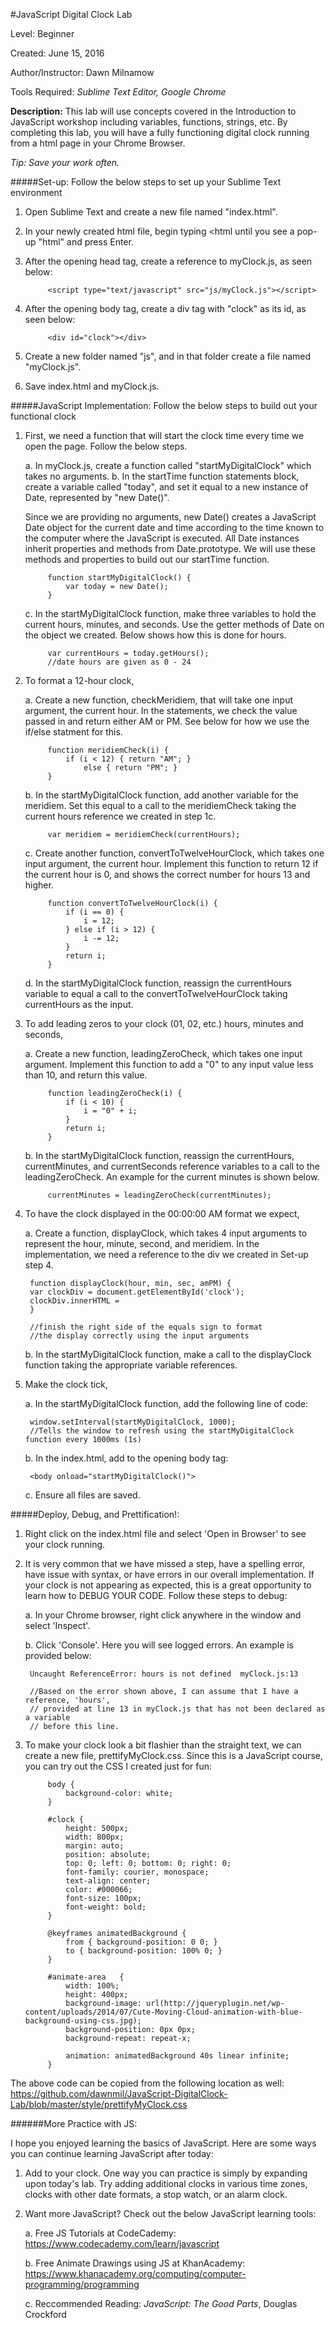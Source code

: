 #JavaScript Digital Clock Lab

Level: Beginner

Created: June 15, 2016

Author/Instructor: Dawn Milnamow


Tools Required: *Sublime Text Editor, Google Chrome*


**Description:** This lab will use concepts covered in the Introduction to JavaScript workshop including variables, functions, strings, etc. By completing this lab, you will have a fully functioning digital clock running from a html page in your Chrome Browser. 

*Tip: Save your work often.*


#####Set-up:  Follow the below steps to set up your Sublime Text environment

1. Open Sublime Text and create a new file named "index.html".

2. In your newly created html file, begin typing <html until you see a pop-up "html" and press Enter.

3. After the opening head tag, create a reference to myClock.js, as seen below:
	
			<script type="text/javascript" src="js/myClock.js"></script>

4. After the opening body tag, create a div tag with "clock" as its id, as seen below:

			<div id="clock"></div>

5. Create a new folder named "js", and in that folder create a file named "myClock.js".

6. Save index.html and myClock.js.


#####JavaScript Implementation:  Follow the below steps to build out your functional clock

1. First, we need a function that will start the clock time every time we open the page. Follow the below steps.

	a. In myClock.js, create a function called "startMyDigitalClock" which takes no arguments. 
	b. In the startTime function statements block, create a variable called "today", and set it equal to a new instance of Date, represented by "new Date()".

	Since we are providing no arguments, new Date() creates a JavaScript Date object for the current date and time according to the time known to the computer where the JavaScript is executed. All Date instances inherit properties and methods from Date.prototype. We will use these methods and properties to build out our startTime function.

			function startMyDigitalClock() {
				var today = new Date(); 
			}

	c. In the startMyDigitalClock function, make three variables to hold the current hours, minutes, and seconds. Use the getter methods of Date on the object we created. Below shows how this is done for hours.

			var currentHours = today.getHours();  
			//date hours are given as 0 - 24


2. To format a 12-hour clock,

	a. Create a new function, checkMeridiem, that will take one input argument, the current hour. In the statements, we check the value passed in and return either AM or PM. See below for how we use the if/else statment for this.

			function meridiemCheck(i) {
				if (i < 12) { return "AM"; }
					else { return "PM"; }
			}

	b.  In the startMyDigitalClock function, add another variable for the meridiem. Set this equal to a call to the meridiemCheck taking the current hours reference we created in step 1c.

			var meridiem = meridiemCheck(currentHours);

	c. Create another function, convertToTwelveHourClock, which takes one input argument, the current hour. Implement this function to return 12 if the current hour is 0, and shows the correct number for hours 13 and higher.

			function convertToTwelveHourClock(i) {
				if (i == 0) {
					i = 12;
				} else if (i > 12) {
					i -= 12;
				}
				return i;
			}

	d. In the startMyDigitalClock function, reassign the currentHours variable to equal a call to the convertToTwelveHourClock taking currentHours as the input.

3. To add leading zeros to your clock (01, 02, etc.) hours, minutes and seconds,
	
	a. Create a new function, leadingZeroCheck, which takes one input argument. Implement this function to add a "0" to any input value less than 10, and return this value.

			function leadingZeroCheck(i) {
				if (i < 10) {
					i = "0" + i;
				}
				return i;
			}

	b. In the startMyDigitalClock function, reassign the currentHours, currentMinutes, and currentSeconds reference variables to a call to the leadingZeroCheck. An example for the current minutes is shown below.

			currentMinutes = leadingZeroCheck(currentMinutes);

4. To have the clock displayed in the 00:00:00 AM format we expect,

	a. Create a function, displayClock, which takes 4 input arguments to represent the hour, minute, second, and meridiem.
	In the implementation, we need a reference to the div we created in Set-up step 4.

		function displayClock(hour, min, sec, amPM) {
		var clockDiv = document.getElementById('clock');
		clockDiv.innerHTML = 
		}

		//finish the right side of the equals sign to format 
		//the display correctly using the input arguments

	b. In the startMyDigitalClock function, make a call to the displayClock function taking the appropriate variable references.

5. Make the clock tick, 

	a. In the startMyDigitalClock function, add the following line of code:

		window.setInterval(startMyDigitalClock, 1000);
		//Tells the window to refresh using the startMyDigitalClock function every 1000ms (1s)

	b. In the index.html, add to the opening body tag:

		<body onload="startMyDigitalClock()"> 

	c. Ensure all files are saved. 


#####Deploy, Debug, and Prettification!:

1. Right click on the index.html file and select 'Open in Browser' to see your clock running.

2. It is very common that we have missed a step, have a spelling error, have issue with syntax, or have errors in our overall implementation. If your clock is not appearing as expected, this is a great opportunity to learn how to DEBUG YOUR CODE. Follow these steps to debug:
	
	a. In your Chrome browser, right click anywhere in the window and select 'Inspect'.

	b. Click 'Console'. Here you will see logged errors. An example is provided below:

		Uncaught ReferenceError: hours is not defined  myClock.js:13 
	
		//Based on the error shown above, I can assume that I have a reference, 'hours', 
		// provided at line 13 in myClock.js that has not been declared as a variable
		// before this line.

3. To make your clock look a bit flashier than the straight text, we can create a new file, prettifyMyClock.css. Since this is a JavaScript course, you can try out the CSS I created just for fun: 

			body {
    			background-color: white;
			}

			#clock {
			    height: 500px;
			    width: 800px;
			    margin: auto;
			    position: absolute;
			    top: 0; left: 0; bottom: 0; right: 0;
			    font-family: courier, monospace;
			    text-align: center;
			    color: #000066;
			    font-size: 100px;
			    font-weight: bold;
			}

			@keyframes animatedBackground {
			    from { background-position: 0 0; }
			    to { background-position: 100% 0; }
			}

			#animate-area   { 
    			width: 100%; 
   				height: 400px; 
    			background-image: url(http://jqueryplugin.net/wp-content/uploads/2014/07/Cute-Moving-Cloud-animation-with-blue-background-using-css.jpg);
    			background-position: 0px 0px;
    			background-repeat: repeat-x;

   				animation: animatedBackground 40s linear infinite;
			}


The above code can be copied from the following location as well: 
https://github.com/dawnmil/JavaScript-DigitalClock-Lab/blob/master/style/prettifyMyClock.css 




######More Practice with JS:

I hope you enjoyed learning the basics of JavaScript. Here are some ways you can continue learning JavaScript after today:

1. Add to your clock. One way you can practice is simply by expanding upon today's lab. Try adding additional clocks in various time zones, clocks with other date formats, a stop watch, or an alarm clock.

2. Want more JavaScript? Check out the below JavaScript learning tools:

	a. Free JS Tutorials at CodeCademy: https://www.codecademy.com/learn/javascript

	b. Free Animate Drawings using JS at KhanAcademy: https://www.khanacademy.org/computing/computer-programming/programming

	c. Reccommended Reading: *JavaScript: The Good Parts*, Douglas Crockford

